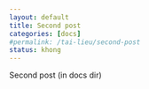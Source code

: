```yaml
---
layout: default
title: Second post
categories: [docs]
#permalink: /tai-lieu/second-post
status: khong
---
```

<p>Second post (in docs dir)</p>

<div class="img"></div>